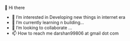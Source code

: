 👋 Hi there  
- 👀 I’m interested in Developing new things in internet era  
- 🌱 I’m currently learning n building...  
- 💞️ I’m looking to collaborate ...  
- 📫 How to reach me darshan99806 at gmail dot com
